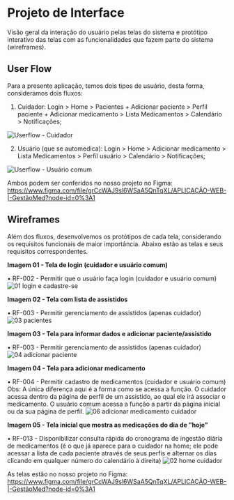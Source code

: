 
# Projeto de Interface

Visão geral da interação do usuário pelas telas do sistema e protótipo interativo das telas com as funcionalidades que fazem parte do sistema (wireframes).

## User Flow

Para a presente aplicação, temos dois tipos de usuário, desta forma, consideramos dois fluxos:

1. Cuidador: Login > Home > Pacientes + Adicionar paciente >  Perfil paciente + Adicionar medicamento > Lista Medicamentos > Calendário > Notificações;

![Userflow - Cuidador](https://user-images.githubusercontent.com/90875153/135700546-d307009c-ba41-4473-8d84-205eeb709ea3.png)


2. Usuário (que se automedica): Login > Home > Adicionar medicamento > Lista Medicamentos > Perfil usuário > Calendário > Notificações;

![Userflow - Usuário comum](https://user-images.githubusercontent.com/90875153/135729622-b0bb6576-3139-4eaa-8f43-3236eb32ca1a.png)


Ambos podem ser conferidos no nosso projeto no Figma: https://www.figma.com/file/grCcWAJ9sl6WSaA5QnTqXL/APLICAÇÃO-WEB-|-GestãoMed?node-id=0%3A1


## Wireframes

Além dos fluxos, desenvolvemos os protótipos de cada tela, considerando os requisitos funcionais de maior importância. Abaixo estão as telas e seus requisitos correspondentes.

**Imagem 01 - Tela de login (cuidador e usuário comum)**

• RF-002 - Permitir que o usuário faça login (cuidador e usuário comum)
![01 login e cadastre-se](https://user-images.githubusercontent.com/90875153/136089495-de8ea4f2-7d8c-4983-9f44-25445784c3e4.jpg)

**Imagem 02 - Tela com lista de assistidos**

• RF-003 - Permitir gerenciamento de assistidos (apenas cuidador)
![03 pacientes](https://user-images.githubusercontent.com/90875153/136089675-2bee8819-dbf4-401c-82d0-6a3ff759d0c2.jpg)

**Imagem 03 - Tela para informar dados e adicionar paciente/assistido**

• RF-003 - Permitir gerenciamento de assistidos (apenas cuidador)
![04 adicionar paciente](https://user-images.githubusercontent.com/90875153/136091140-30d1ef24-5bb4-486d-a0de-6c880fc43678.jpg)

**Imagem 04 - Tela para adicionar medicamento**

• RF-004 - Permitir cadastro de medicamentos (cuidador e usuário comum)
Obs: A única diferença aqui é a forma como se acessa a função. O cuidador acessa dentro da página de perfil de um assistido, ao qual ele irá associar o medicamento. O usuário comum acessa a função a partir da página inicial ou da sua página de perfil.
![06 adicionar medicamento cuidador](https://user-images.githubusercontent.com/90875153/136090016-a394235d-b8ce-4541-a99a-2b07758effe7.jpg)

**Imagem 05 - Tela inicial que mostra as medicações do dia de "hoje"**

• RF-013 - Disponibilizar consulta rápida do cronograma de ingestão diária de medicamentos (é o que já aparece para o cuidador na home; ele pode acessar a lista de cada paciente através de seus perfis e alternar os dias clicando em qualquer número do calendário à direita)
![02 home cuidador](https://user-images.githubusercontent.com/90875153/136090583-8ac39f70-2db3-4a71-9692-a478ae655cc7.jpg)

As telas estão no nosso projeto no Figma: https://www.figma.com/file/grCcWAJ9sl6WSaA5QnTqXL/APLICAÇÃO-WEB-|-GestãoMed?node-id=0%3A1
